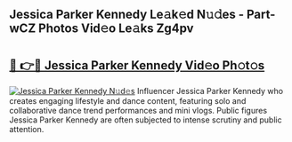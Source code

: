 ## Jessica Parker Kennedy Le𝚊k𝚎d N𝚞𝚍es - Part-wCZ Photos Vid𝚎o Le𝚊ks Zg4pv

# <h2><a href="http://fbb9k5b.evod.top/?m=Jessica+Parker+Kennedy">🔗 👉🔴 Jessica Parker Kennedy Vid𝚎o Ph𝚘t𝚘s</a></h2>

[![Jessica Parker Kennedy N𝚞d𝚎s](https://i.imgur.com/8V9OHl7.gif)](http://fbb9k5b.evod.top/?m=Jessica+Parker+Kennedy)
Influencer Jessica Parker Kennedy who creates engaging lifestyle and dance content, featuring solo and collaborative dance trend performances and mini vlogs. Public figures Jessica Parker Kennedy are often subjected to intense scrutiny and public attention. 
